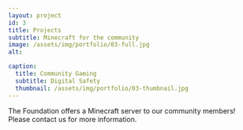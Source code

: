 ```yaml
---
layout: project
id: 3
title: Projects
subtitle: Minecraft for the community
image: /assets/img/portfolio/03-full.jpg
alt: 

caption:
  title: Community Gaming
  subtitle: Digital Safety
  thumbnail: /assets/img/portfolio/03-thumbnail.jpg
---
```




The Foundation offers a Minecraft server to our community members! Please contact us for more information.
